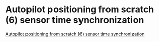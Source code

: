 # Autopilot positioning from scratch (6) sensor time synchronization
[Autopilot positioning from scratch (6) sensor time synchronization](https://aiwithcloud.com/2022/09/15/autopilot_positioning_from_scratch_6_sensor_time_synchronization/)